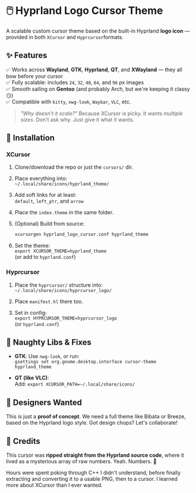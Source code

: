 🖱️ Hyprland Logo Cursor Theme
==============================

A scalable custom cursor theme based on the built-in Hyprland **logo icon** — provided in both `XCursor` and `Hyprcursor`formats.

✨ Features
----------

✅ Works across **Wayland**, **GTK**, **Hyprland**, **QT**, and **XWayland** — they all bow before your cursor\
✅ Fully scalable: includes `24`, `32`, `48`, `64`, and `96` px images\
✅ Smooth sailing on **Gentoo** (and probably Arch, but we're keeping it classy 😏)\
✅ Compatible with `kitty`, `nwg-look`, `Waybar`, `VLC`, etc.

> *"Why doesn't it scale?"* Because XCursor is picky. It wants *multiple sizes*. Don't ask why. Just give it what it wants.

🔧 Installation
---------------

### XCursor

1.  Clone/download the repo or just the `cursors/` dir.

2.  Place everything into:\
    `~/.local/share/icons/hyprland_theme/`

3.  Add soft links for at least:\
    `default`, `left_ptr`, and `arrow`

4.  Place the `index.theme` in the same folder.

5.  (Optional) Build from source:

    ```bash
    xcursorgen hyprland_logo_cursor.conf hyprland_theme
    ```
6.  Set the theme:\
    `export XCURSOR_THEME=hyprland_theme`\
    (or add to `hyprland.conf`)

### Hyprcursor

1.  Place the `hyprcursor/` structure into:\
    `~/.local/share/icons/hyprcursor_logo/`

2.  Place `manifest.hl` there too.

3.  Set in config:\
    `export HYPRCURSOR_THEME=hyprcursor_logo`\
    (or `hyprland.conf`)

🤯 Naughty Libs & Fixes
-----------------------

-   **GTK**: Use `nwg-look`, or run:\
    `gsettings set org.gnome.desktop.interface cursor-theme hyprland_theme`

-   **QT (like VLC)**:\
    Add: `export XCURSOR_PATH=~/.local/share/icons/`

🎨 Designers Wanted
-------------------

This is just a **proof of concept**. We need a full theme like Bibata or Breeze, based on the Hyprland logo style. Got design chops? Let's collaborate!

🙏 Credits
----------

This cursor was **ripped straight from the Hyprland source code**, where it lived as a mysterious array of raw numbers. Yeah. Numbers. 🧮

Hours were spent poking through C++ I didn't understand, before finally extracting and converting it to a usable PNG, then to a cursor. I learned more about XCursor than I ever wanted.
